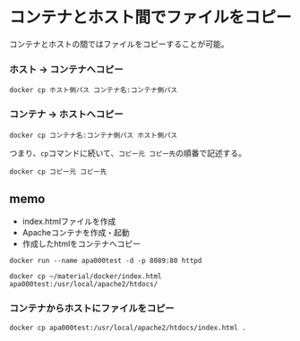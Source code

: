 # コンテナとホスト間でファイルをコピー

コンテナとホストの間ではファイルをコピーすることが可能。

### ホスト → コンテナへコピー

```
docker cp ホスト側パス コンテナ名:コンテナ側パス
```

### コンテナ → ホストへコピー

```
docker cp コンテナ名:コンテナ側パス ホスト側パス
```

つまり、`cp`コマンドに続いて、`コピー元 コピー先`の順番で記述する。

```
docker cp コピー元 コピー先
```

## memo

- index.htmlファイルを作成
- Apacheコンテナを作成・起動
- 作成したhtmlをコンテナへコピー

```
docker run --name apa000test -d -p 8089:80 httpd

docker cp ~/material/docker/index.html apa000test:/usr/local/apache2/htdocs/
```

### コンテナからホストにファイルをコピー

```
docker cp apa000test:/usr/local/apache2/htdocs/index.html .
```

